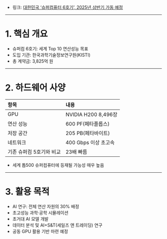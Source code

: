 <ul>
<li>링크: <a href="https://n.news.naver.com/mnews/article/014/0005349711">대한민국 ‘슈퍼컴퓨터 6호기’, 2025년 상반기 가동 예정</a></li>
</ul>
<hr />
<h1 id="1-핵심-개요">1. 핵심 개요</h1>
<ul>
<li>슈퍼컴 6호기: 세계 Top 10 연산성능 목표</li>
<li>도입 기관: 한국과학기술정보연구원(KISTI)</li>
<li>총 계약금: 3,825억 원</li>
</ul>
<hr />
<h1 id="2-하드웨어-사양">2. 하드웨어 사양</h1>
<table>
<thead>
<tr>
<th align="left">항목</th>
<th align="left">내용</th>
</tr>
</thead>
<tbody><tr>
<td align="left">GPU</td>
<td align="left">NVIDIA H200 8,496장</td>
</tr>
<tr>
<td align="left">연산 성능</td>
<td align="left">600 PF(페타플롭스)</td>
</tr>
<tr>
<td align="left">저장 공간</td>
<td align="left">205 PB(페타바이트)</td>
</tr>
<tr>
<td align="left">네트워크</td>
<td align="left">400 Gbps 이상 초고속</td>
</tr>
<tr>
<td align="left">기존 슈퍼컴 5호기와 비교</td>
<td align="left">23배 빠름</td>
</tr>
</tbody></table>
<ul>
<li>세계 톱500 슈퍼컴퓨터에 등재될 가능성 매우 높음</li>
</ul>
<hr />
<h1 id="3-활용-목적">3. 활용 목적</h1>
<ul>
<li>AI 연구: 전체 연산 자원의 30% 배정</li>
<li>초고성능 과학·공학 시뮬레이션</li>
<li>초거대 AI 모델 개발</li>
<li>데이터 분석 및 AI+S&amp;T(세일즈 앤 트레이딩) 연구</li>
<li>공동 GPU 활용 기반 마련 예정</li>
</ul>